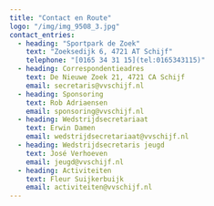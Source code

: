```yaml
---
title: "Contact en Route"
logo: "/img/img_9508_3.jpg"
contact_entries:
  - heading: "Sportpark de Zoek"
    text: "Zoeksedijk 6, 4721 AT Schijf"
    telephone: "[0165 34 31 15](tel:0165343115)"
  - heading: Correspondentieadres
    text: De Nieuwe Zoek 21, 4721 CA Schijf
    email: secretaris@vvschijf.nl
  - heading: Sponsoring
    text: Rob Adriaensen
    email: sponsoring@vvschijf.nl
  - heading: Wedstrijdsecretariaat
    text: Erwin Damen
    email: wedstrijdsecretariaat@vvschijf.nl
  - heading: Wedstrijdsecretaris jeugd
    text: José Verhoeven
    email: jeugd@vvschijf.nl
  - heading: Activiteiten
    text: Fleur Suijkerbuijk
    email: activiteiten@vvschijf.nl
---
```

